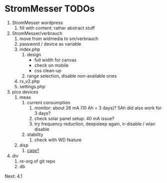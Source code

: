 # StromMesser TODOs

1. StromMesser wordpress
   1. fill with content: rather abstract stuff
2. StromMesser/verbrauch
   1. move from widmedia to sm/verbrauch
   1. password / device as variable
   1. index.php
      1. design
         * full width for canvas
         * check on mobile
         * css clean-up
      1. range selection, disable non-available ones
   1. rx_v2.php
   1. settings.php
3. pico devices
   1. meas   
      1. current consumption
         1. monitor: about 26 mA (10 Ah = 3 days)? 5Ah did also work for 3 days?
         2. check solar panel setup: 40 mA issue?
         3. try frequency reduction, deepsleep again, ir-disable / wlan disable
      1. stability
         1. check with WD feature
   1. disp
      1. [case?](https://www.thingiverse.com/thing:4767008)
4. div
   1. re-org of git repo
   1. db


Next:  4.1 